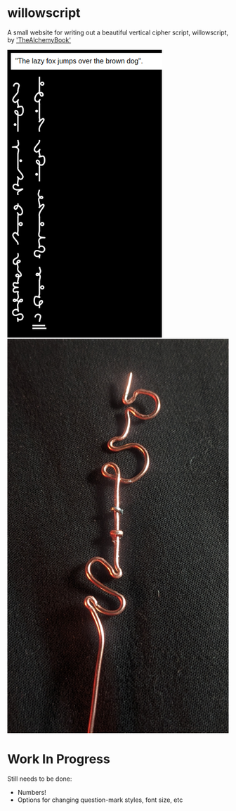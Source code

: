 # willowscript
A small website for writing out a beautiful vertical cipher script, willowscript, by ['TheAlchemyBook'](www.tiktok.com/@thealchemybook)

![screenshot](lazy-dog.png)
![wire](wire.jpg)

# Work In Progress
Still needs to be done:
* Numbers!
* Options for changing question-mark styles, font size, etc
